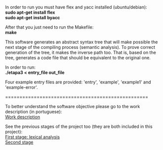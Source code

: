 In order to run you must have flex and yacc installed (ubuntu/debian):  
 **sudo apt-get install flex**  
 **sudo apt-get install byacc**  

After that you just need to run the Makefile:  
 **make**

This software generates an abstract syntax tree that will make possible the next stage of the compiling process (semantic analysis).
To prove correct generation of the tree, it makes the inverse path too. That is, based on the tree, generates a code file that should be equivalent to the original one.  

In order to run:  
 **./etapa3 < entry_file out_file**  

Four example entry files are provided: 'entry', 'example', 'example1' and 'example-error'.  

==================================================

To better understand the software objective please go to the work description (in portuguese):  
[Work description](https://bitbucket.org/bpsilva/compiler-02_syntactic_analysis/raw/ca77046c56d9f7fafab516dc0e3f3a504c5a924e/definition.pdf)  

See the previous stages of the project too (they are both included in this project):  
[First stage: lexical analysis](https://bitbucket.org/bpsilva/compiler-01_lexical_analysis)  
[Second stage](https://bitbucket.org/bpsilva/compiler-02_syntactic_analysis/raw/ca77046c56d9f7fafab516dc0e3f3a504c5a924e/definition.pdf)